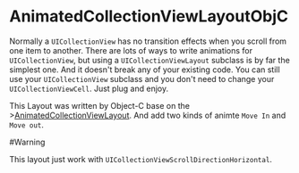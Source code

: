 # AnimatedCollectionViewLayoutObjC
Normally a `UICollectionView` has no transition effects when you scroll from one item to another. There are lots of ways to write animations for `UICollectionView`, but using a `UICollectionViewLayout` subclass is by far the simplest one. And it doesn't break any of your existing code. You can still use your `UICollectionView` subclass and you don't need to change your `UICollectionViewCell`. Just plug and enjoy.

This Layout was written by Object-C base on the >[AnimatedCollectionViewLayout](https://github.com/KelvinJin/AnimatedCollectionViewLayout). And add two kinds of animte `Move In` and `Move out`.

#Warning

This layout just work with `UICollectionViewScrollDirectionHorizontal`.
